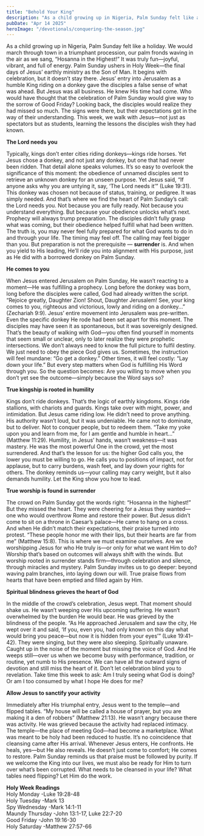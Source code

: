 ```yaml
---
title: "Behold Your King"
description: "As a child growing up in Nigeria, Palm Sunday felt like a holiday. We would march through town in a triumphant procession, our palm fronds waving in the air as we sang, “Hosanna in the Highest!” It was truly fun—joyful, vibrant, and full of energy. Palm Sunday ushers in Holy Week—the final days of Jesus’ earthly ministry as the Son of Man."
pubDate: "Apr 14 2025"
heroImage: "/devotionals/conquering-the-season.jpg"
---
```


As a child growing up in Nigeria, Palm Sunday felt like a holiday. We would march through town in a triumphant procession, our palm fronds waving in the air as we sang, “Hosanna in the Highest!” It was truly fun—joyful, vibrant, and full of energy. Palm Sunday ushers in Holy Week—the final days of Jesus’ earthly ministry as the Son of Man. It begins with celebration, but it doesn’t stay there. Jesus’ entry into Jerusalem as a humble King riding on a donkey gave the disciples a false sense of what was ahead. But Jesus was all business. He knew His time had come. Who would have thought that the celebration of Palm Sunday would give way to the sorrow of Good Friday? Looking back, the disciples would realize they had missed so much. The signs were there, but their expectations got in the way of their understanding. This week, we walk with Jesus—not just as spectators but as students, learning the lessons the disciples wish they had known.

**The Lord needs you**

Typically, kings don’t enter cities riding donkeys—kings ride horses. Yet Jesus chose a donkey, and not just any donkey, but one that had never been ridden. That detail alone speaks volumes. It’s so easy to overlook the significance of this moment: the obedience of unnamed disciples sent to retrieve an unknown donkey for an unseen purpose. Yet Jesus said, “If anyone asks why you are untying it, say, ‘The Lord needs it’” (Luke 19:31). This donkey was chosen not because of status, training, or pedigree. It was simply needed. And that’s where we find the heart of Palm Sunday’s call: the Lord needs you. Not because you are fully ready. Not because you understand everything. But because your obedience unlocks what’s next. Prophecy will always trump preparation. The disciples didn’t fully grasp what was coming, but their obedience helped fulfill what had been written. The truth is, you may never feel fully prepared for what God wants to do in and through your life. The timing may feel off. The calling may feel bigger than you. But preparation is not the prerequisite — **surrender** is. And when you yield to His leading, He’ll ride you into alignment with His purpose, just as He did with a borrowed donkey on Palm Sunday.

**He comes to you**

When Jesus entered Jerusalem on Palm Sunday, He wasn’t reacting to a moment—He was fulfilling a prophecy. Long before the donkey was born, long before the disciples were called, God had already written the script. “Rejoice greatly, Daughter Zion! Shout, Daughter Jerusalem! See, your king comes to you, righteous and victorious, lowly and riding on a donkey…” (Zechariah 9:9). Jesus’ entire movement into Jerusalem was pre-written. Even the specific donkey He rode had been set apart for this moment. The disciples may have seen it as spontaneous, but it was sovereignly designed. That’s the beauty of walking with God—you often find yourself in moments that seem small or unclear, only to later realize they were prophetic intersections. We don’t always need to know the full picture to fulfil destiny. We just need to obey the piece God gives us. Sometimes, the instruction will feel mundane: “Go get a donkey.” Other times, it will feel costly: “Lay down your life.” But every step matters when God is fulfilling His Word through you. So the question becomes: Are you willing to move when you don’t yet see the outcome—simply because the Word says so?

**True kingship is rooted in humility**

Kings don’t ride donkeys. That’s the logic of earthly kingdoms. Kings ride stallions, with chariots and guards. Kings take over with might, power, and intimidation. But Jesus came riding low. He didn’t need to prove anything. His authority wasn’t loud, but it was undeniable. He came not to dominate, but to deliver. Not to conquer people, but to redeem them. “Take my yoke upon you and learn from me, for I am gentle and humble in heart…” (Matthew 11:29). Humility, in Jesus’ hands, wasn’t weakness—it was mastery. He was the most powerful One in the crowd, yet the most surrendered. And that’s the lesson for us: the higher God calls you, the lower you must be willing to go. He calls you to positions of impact, not for applause, but to carry burdens, wash feet, and lay down your rights for others. The donkey reminds us—your calling may carry weight, but it also demands humility. Let the King show you how to lead.

**True worship is found in surrender**

The crowd on Palm Sunday got the words right: “Hosanna in the highest!” But they missed the heart. They were cheering for a Jesus they wanted—one who would overthrow Rome and restore their power. But Jesus didn’t come to sit on a throne in Caesar’s palace—He came to hang on a cross. And when He didn’t match their expectations, their praise turned into protest. “These people honor me with their lips, but their hearts are far from me” (Matthew 15:8). This is where we must examine ourselves. Are we worshipping Jesus for who He truly is—or only for what we want Him to do? Worship that’s based on outcomes will always shift with the winds. But worship rooted in surrender stands firm—through celebration and silence, through miracles and mystery. Palm Sunday invites us to go deeper: beyond waving palm branches, into laying down our will. True praise flows from hearts that have been emptied and filled again by Him.

**Spiritual blindness grieves the heart of God**

In the middle of the crowd’s celebration, Jesus wept. That moment should shake us. He wasn’t weeping over His upcoming suffering. He wasn’t overwhelmed by the burden He would bear. He was grieved by the blindness of the people. “As He approached Jerusalem and saw the city, He wept over it and said, ‘If you, even you, had only known on this day what would bring you peace—but now it is hidden from your eyes’” (Luke 19:41–42). They were singing, but they were also sleeping. Spiritually unaware. Caught up in the noise of the moment but missing the voice of God. And He weeps still—over us when we become busy with performance, tradition, or routine, yet numb to His presence. We can have all the outward signs of devotion and still miss the heart of it. Don’t let celebration blind you to revelation. Take time this week to ask: Am I truly seeing what God is doing? Or am I too consumed by what I hope He does for me?

**Allow Jesus to sanctify your activity**

Immediately after His triumphal entry, Jesus went to the temple—and flipped tables. “My house will be called a house of prayer, but you are making it a den of robbers” (Matthew 21:13). He wasn’t angry because there was activity. He was grieved because the activity had replaced intimacy. The temple—the place of meeting God—had become a marketplace. What was meant to be holy had been reduced to hustle. It’s no coincidence that cleansing came after His arrival. Whenever Jesus enters, He confronts. He heals, yes—but He also reveals. He doesn’t just come to comfort; He comes to restore. Palm Sunday reminds us that praise must be followed by purity. If we welcome the King into our lives, we must also be ready for Him to turn over what’s been corrupted. What needs to be cleansed in your life? What tables need flipping? Let Him do the work.

**Holy Week Readings**<br />
Holy Monday -Luke 19:28-48<br />
Holy Tuesday -Mark 13<br />
Spy Wednesday -Mark 14:1-11<br />
Maundy Thursday -John 13:1-17, Luke 22:7-20<br />
Good Friday -John 19:16-30<br />
Holy Saturday -Matthew 27:57-66<br />
